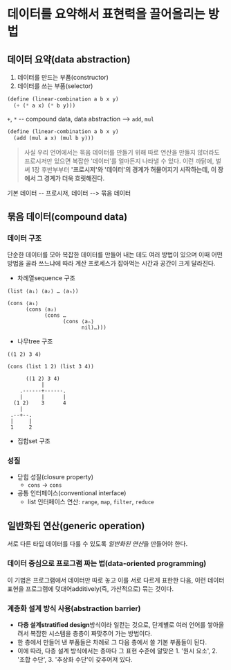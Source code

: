 # 데이터를 요약해서 표현력을 끌어올리는 방법

## 데이터 요약(data abstraction)

1. 데이터를 만드는 부품(constructor)
2. 데이터를 쓰는 부품(selector)

```lisp
(define (linear-combination a b x y)
  (+ (* a x) (* b y)))
```

`+`, `*` -- compound data, data abstraction --> `add`, `mul`

```lisp
(define (linear-combination a b x y)
  (add (mul a x) (mul b y)))
```

> 사실 우리 언어에서는 묶음 데이터를 만들기 위해 따로 연산을 만들지 않더라도 프로시저만 있으면 복잡한 '데이터'를 얼마든지 나타낼 수 있다. 이런 까닭에, 벌써 1장 후반부부터 **'프로시저'와 '데이터'의 경계가 허물어지기 시작하는데, 이 장에서 그 경계가 더욱 흐릿해진다.**

기본 데이터 -- 프로시저, 데이터 --> 묶음 데이터

## 묶음 데이터(compound data)

### 데이터 구조

단순한 데이터를 모아 복잡한 데이터를 만들어 내는 데도 여러 방법이 있으며 이때 어떤 방법을 골라 쓰느냐에 따라 계산 프로세스가 잡아먹는 시간과 공간이 크게 달라진다.

- 차례열sequence 구조

```
(list ⟨a₁⟩ ⟨a₂⟩ … ⟨aₙ⟩)
```

```
(cons ⟨a₁⟩
      (cons ⟨a₂⟩
            (cons …
                  (cons ⟨aₙ⟩
                        nil)…)))
```

- 나무tree 구조

```
((1 2) 3 4)

(cons (list 1 2) (list 3 4))
```

```
      ((1 2) 3 4)
           |
    .------+------.
    |      |      |
  (1 2)    3      4
    |
 .--+--.
 |     |
 1     2
```

- 집합set 구조

### 성질

- 닫힘 성질(closure property)
  - `cons` -> `cons`
- 공통 인터페이스(conventional interface)
  - list 인터페이스 연산: `range`, `map`, `filter`, `reduce`

## 일반화된 연산(generic operation)

서로 다른 타입 데이터를 다룰 수 있도록 *일반화된 연산*을 만들어야 한다.

### 데이터 중심으로 프로그램 짜는 법(data-oriented programming)

이 기법은 프로그램에서 데이터만 따로 놓고 이를 서로 다르게 표한한 다음, 이런 데이터 표현을 프로그램에 덧대어additively(즉, 가산적으로) 묶는 것이다.

### 계층화 설계 방식 사용(abstraction barrier)

- **다층 설계stratified design**방식이라 일컫는 것으로, 단계별로 여러 언어를 쌓아올려서 복잡한 시스템을 층층이 짜맞추어 가는 방법이다.
- 한 층에서 만들어 낸 부품들은 차례로 그 다음 층에서 쓸 기본 부품들이 된다.
- 이에 따라, 다층 설계 방식에서는 층마다 그 표현 수준에 알맞은 1. '원시 요소', 2. '조합 수단', 3. '추상화 수단'이 갖추어져 있다.
